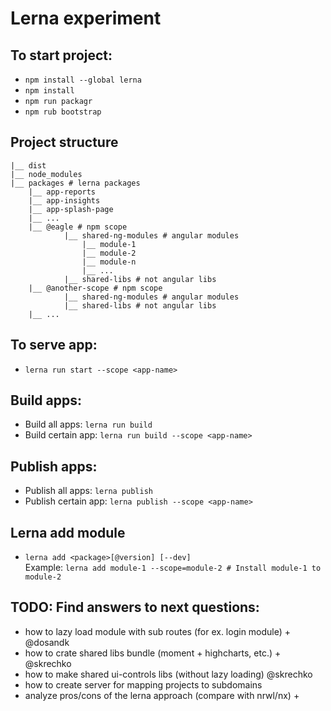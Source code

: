 # Lerna experiment

## To start project:
* `npm install --global lerna`
* `npm install`
* `npm run packagr`
* `npm rub bootstrap`

## Project structure

```
|__ dist
|__ node_modules
|__ packages # lerna packages
    |__ app-reports
    |__ app-insights
    |__ app-splash-page
    |__ ...
    |__ @eagle # npm scope
            |__ shared-ng-modules # angular modules
                |__ module-1
                |__ module-2
                |__ module-n
                |__ ...
            |__ shared-libs # not angular libs
    |__ @another-scope # npm scope
            |__ shared-ng-modules # angular modules
            |__ shared-libs # not angular libs
    |__ ...
```

## To serve app:
* `lerna run start --scope <app-name>`

## Build apps:

* Build all apps: `lerna run build`
* Build certain app: `lerna run build --scope <app-name>`

## Publish apps:

* Publish all apps: `lerna publish`
* Publish certain app: `lerna publish --scope <app-name>`

## Lerna add module

* `lerna add <package>[@version] [--dev]`  
Example: `lerna add module-1 --scope=module-2 # Install module-1 to module-2`

## TODO: Find answers to next questions:

* how to lazy load module with sub routes (for ex. login module) + @dosandk
* how to crate shared libs bundle (moment + highcharts, etc.) + @skrechko
* how to make shared ui-controls libs (without lazy loading) @skrechko
* how to create server for mapping projects to subdomains
* analyze pros/cons of the lerna approach (compare with nrwl/nx) +
